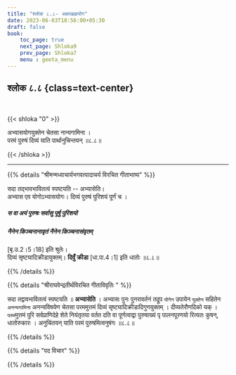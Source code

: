 ```yaml
---
title: "श्लोक ८.८- अक्षरब्रह्मयोग"
date: 2023-06-03T18:56:00+05:30
draft: false
book:
    toc_page: true
    next_page: Shloka9
    prev_page: Shloka7
    menu : geeta_menu
---
```




## श्लोक ८.८ {class=text-center}

<br/>

{{< shloka  "0"  >}}

अभ्यासयोगयुक्तेन चेतसा नान्यगामिना ।   
परमं पुरुषं दिव्यं याति पार्थानुचिन्तयन् ॥८.८॥

{{< /shloka >}}

---


{{% details "श्रीमन्मध्वाचार्यभगवत्पादाचर्य विरचित  गीताभाष्य" %}}

सदा तद्भावभावितत्वं स्पष्टयति -- अभ्यासेति।  
अभ्यास एव योगोऽभ्यासयोगः। दिव्यं पुरुषं पुरिशयं 
पूर्णं च । 
##### स वा अयं पुरुषः सर्वासु पूर्षु पुरिशयो 
##### नैनेन किञ्चनानावृतं नैनेन किञ्चनासंवृतम् 
[बृ.उ.2।5।18] इति श्रुतेः।  
दिव्यं सृष्ट्यादिक्रीडायुक्तम्। 
**दिवुँ क्रीडा**  [धा.पा.4।1] इति धातोः ॥८.८॥

{{% /details %}}


{{% details "श्रीराघवेन्द्रतीर्थविरचित गीताविवृतिः " %}}

सदा तद्वावभावितत्वं स्पष्टयति ॥ **अभ्यासेति** । 
अभ्यासः पुनः पुनरावर्तनं तद्रूप `योगेन` उपायेन 
`युक्तेन` सहितेन `अनन्यगामिना` अनन्यविषयेण
चेतसा परममुत्तमं दिव्यं सृष्ट्यादिक्रीडादिगुणयुक्तम्‌ । 
दीव्यतेरौणदिको यक्‌ । `परम`मुत्तमं  पुरि सर्वप्राणिदेहे शेते 
नियंतृतया वर्तत दति वा पूर्णत्वाद्वा पुरुषाख्यं पृ पालनपूरणयो रित्यतः कुषन्‌,
धातोरुकारः । अनुचिंतयन्‌ याति परमं पुरुषमित्वनुषंगः ॥८.८॥

{{% /details %}}



{{% details "पद विचार" %}}


{{% /details %}}
